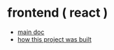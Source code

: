 # frontend ( react )

- [main doc](../../readme.md)
- [how this project was built](../../how-this-project-was-built-frontend.md)
